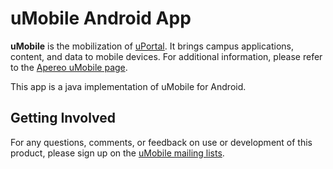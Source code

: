uMobile Android App
===============

**uMobile** is the mobilization of [uPortal](https://github.com/Jasig/uPortal). It
brings campus applications, content, and data to mobile devices. For additional
information, please refer to the [Apereo uMobile
page](http://www.apereo.org/umobile).

This app is a java implementation of uMobile for Android.

Getting Involved
----------------
For any questions, comments, or feedback on use or development of this product,
please sign up on the [uMobile mailing
lists](http://www.jasig.org/umobile/mailing-lists).

<br />
